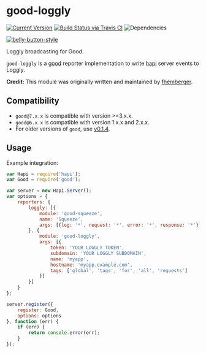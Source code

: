 # good-loggly

[![Current Version](https://img.shields.io/npm/v/good-loggly.svg)](https://www.npmjs.org/package/good-loggly)
[![Build Status via Travis CI](https://travis-ci.org/continuationlabs/good-loggly.svg?branch=master)](https://travis-ci.org/continuationlabs/good-loggly)
![Dependencies](http://img.shields.io/david/continuationlabs/good-loggly.svg)

[![belly-button-style](https://cdn.rawgit.com/continuationlabs/belly-button/master/badge.svg)](https://github.com/continuationlabs/belly-button)

Loggly broadcasting for Good.

`good-loggly` is a [good](https://github.com/hapijs/good) reporter implementation to write [hapi](http://hapijs.com/) server events to Loggly.

**Credit:** This module was originally written and maintained by [fhemberger](https://github.com/fhemberger).

## Compatibility

- `good@7.x.x` is compatible with version >=3.x.x.
- `good@6.x.x` is compatible with version 1.x.x and 2.x.x.
- For older versions of `good`, use [v0.1.4](https://github.com/continuationlabs/good-loggly/releases/tag/v0.1.4).

## Usage

Example integration:

```javascript
var Hapi = require('hapi');
var Good = require('good');

var server = new Hapi.Server();
var options = {
    reporters: {
        loggly: [{
            module: 'good-squeeze',
            name: 'Squeeze',
            args: [{log: '*', request: '*', error: '*', response: '*'}]
        }, {
            module: 'good-loggly',
            args: [{
                token: 'YOUR LOGGLY TOKEN',
                subdomain: 'YOUR LOGGLY SUBDOMAIN',
                name: 'myapp',
                hostname: 'myapp.example.com',
                tags: ['global', 'tags', 'for', 'all', 'requests']
            }]
        }]
    }
};

server.register({
    register: Good,
    options: options
}, function (err) {
    if (err) {
        return console.error(err);
    }
});
```
